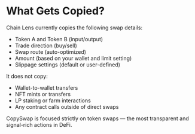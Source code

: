

# What Gets Copied?

Chain Lens currently copies the following swap details:
- Token A and Token B (input/output)
- Trade direction (buy/sell)
- Swap route (auto-optimized)
- Amount (based on your wallet and limit setting)
- Slippage settings (default or user-defined)

It does not copy:
- Wallet-to-wallet transfers
- NFT mints or transfers
- LP staking or farm interactions
- Any contract calls outside of direct swaps

CopySwap is focused strictly on token swaps — the most transparent and signal-rich actions in DeFi.
